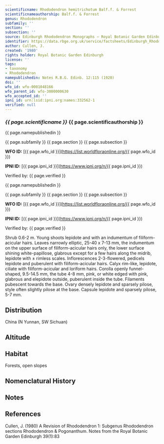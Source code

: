 ```yaml
---
scientificname: Rhododendron hemitrichotum Balf.f. & Forrest
scientificnameauthorship: Balf.f. & Forrest
genus: Rhododendron
subfamily: ''
section: ''
subsection: ''
source: Edinburgh Rhododendron Monographs – Royal Botanic Garden Edinburgh
identifier: https://data.rbge.org.uk/service/factsheets/Edinburgh_Rhododendron_Monographs.xhtml
author: Cullen, J.
created: '1980'
rights holder: Royal Botanic Garden Edinburgh
license: ''
tags:
- taxonomy
- Rhododendron
namepublishedin: Notes R.B.G. Edinb. 12:115 (1920)
doi: ''
wfo_id: wfo-0001048166
wfo_parent_id: wfo-3000000630
wfo_accepted_id: ''
ipni_id: urn:lsid:ipni.org:names:332562-1
verified: null
---
```

### _{{ page.scientificname }}_ {{ page.scientificauthorship }}
 {{ page.namepublishedin }}

{{ page.subfamily }} {{ page.section }} {{ page.subsection }}

**WFO ID:** [{{ page.wfo_id }}](https://list.worldfloraonline.org/{{ page.wfo_id }})

**IPNI ID:** [{{ page.ipni_id }}](https://www.ipni.org/n/{{ page.ipni_id }})

Verified by: {{ page.verified }}

 {{ page.namepublishedin }}

{{ page.subfamily }} {{ page.section }} {{ page.subsection }}

**WFO ID:** [{{ page.wfo_id }}](https://list.worldfloraonline.org/{{ page.wfo_id }})

**IPNI ID:** [{{ page.ipni_id }}](https://www.ipni.org/n/{{ page.ipni_id }})

Verified by: {{ page.verified }}



Shrub 0.6-2 m. Young shoots lepidote and with an indumentum of filiform-acicular hairs. Leaves narrowly elliptic, 25-40 x 7-13 mm, the indumentum on the upper surface of filiform-acicular hairs only, the lower surface shining white-papillose, glabrous except for a few hairs along the midrib, lepidote with ± rimless scales. Inflorescences 2-3-flowered, pedicels lepidote and puberulent with filiform-acicular hairs. Calyx rim-like, lepidote, ciliate with filiform-acicular and loriform hairs. Corolla openly funnel-shaped, 9.5-14.5 mm, the tube 4-8 mm, pink, or white edged with pink, glabrous and elepidote outside, puberulent inside the tube. Filaments pubescent towards the base. Ovary densely lepidote and sparsely pilose, style often slightly pilose at the base. Capsule lepidote and sparsely pilose, 5-7 mm.

## Distribution
China (N Yunnan, SW Sichuan)

## Altitude


## Habitat
Forests, open slopes

## Nomenclatural History

                       
## Notes


## References

Cullen, J. (1980) A Revision of Rhododendron 1: Subgenus Rhododendron sections Rhododendron & Pogonanthum. Notes from the Royal Botanic Garden Edinburgh 39(1):83
